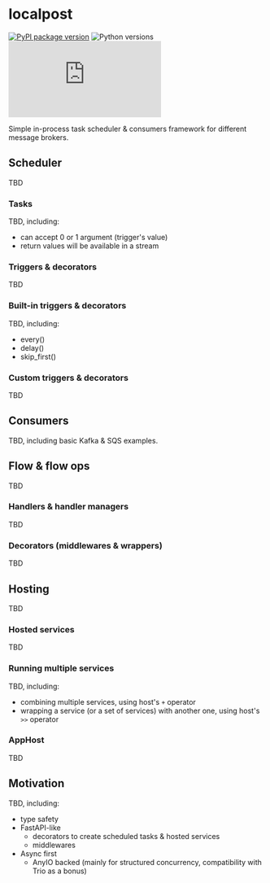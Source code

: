 # localpost

[![PyPI package version](https://img.shields.io/pypi/v/localpost)](https://pypi.org/project/localpost/)
![Python versions](https://img.shields.io/pypi/pyversions/localpost)
<br>
[![Code coverage](https://img.shields.io/sonar/coverage/alexeyshockov_localpost.py?server=https%3A%2F%2Fsonarcloud.io)](https://sonarcloud.io/project/overview?id=alexeyshockov_localpost.py)

Simple in-process task scheduler & consumers framework for different message brokers.

## Scheduler

TBD

### Tasks

TBD, including:
- can accept 0 or 1 argument (trigger's value)
- return values will be available in a stream

### Triggers & decorators

TBD

### Built-in triggers & decorators

TBD, including:
- every()
- delay()
- skip_first()

### Custom triggers & decorators

TBD

## Consumers

TBD, including basic Kafka & SQS examples.

## Flow & flow ops

TBD

### Handlers & handler managers

TBD

### Decorators (middlewares & wrappers)

TBD

## Hosting

TBD

### Hosted services

TBD

### Running multiple services

TBD, including:
- combining multiple services, using host's `+` operator
- wrapping a service (or a set of services) with another one, using host's `>>` operator

### AppHost

TBD

## Motivation

TBD, including:
- type safety
- FastAPI-like
  - decorators to create scheduled tasks & hosted services
  - middlewares
- Async first
  - AnyIO backed (mainly for structured concurrency, compatibility with Trio as a bonus)
